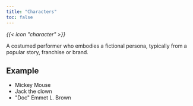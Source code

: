 ```yaml
---
title: "Characters"
toc: false
---
```


<i class="bigIcon">{{< icon "character" >}}</i>


A costumed performer who embodies a fictional persona, typically from a popular story, franchise or brand.

## Example
* Mickey Mouse
* Jack the clown
* "Doc" Emmet L. Brown